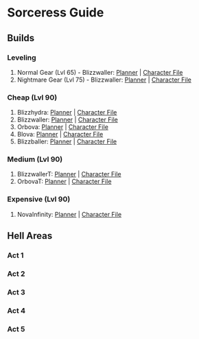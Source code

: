 # Sorceress Guide

## Builds

### Leveling

1) Normal Gear (Lvl 65) - Blizzwaller: [Planner](https://d2.maxroll.gg/d2planner/uf0106jc#1) | [Character File](../characters/BlzWlrN.d2s)
2) Nightmare Gear (Lvl 75) - Blizzwaller: [Planner](https://d2.maxroll.gg/d2planner/uf0106jc#2) | [Character File](../characters/BlzWlrNM.d2s)

### Cheap (Lvl 90)

1) Blizzhydra: [Planner](https://d2.maxroll.gg/d2planner/1a01067n#1) | [Character File](../characters/Blizzhydra.d2s)
2) Blizzwaller: [Planner](https://d2.maxroll.gg/d2planner/1a01067n#2) | [Character File](../characters/Blizzwaller.d2s)
3) Orbova: [Planner](https://d2.maxroll.gg/d2planner/1a01067n#3) | [Character File](../characters/Orbova.d2s)
4) Blova: [Planner](https://d2.maxroll.gg/d2planner/1a01067n#4) | [Character File](../characters/Blova.d2s)
5) Blizzballer: [Planner](https://d2.maxroll.gg/d2planner/1a01067n#5) | [Character File](../characters/Blizzballer.d2s)

### Medium (Lvl 90)

1) BlizzwallerT: [Planner](https://d2.maxroll.gg/d2planner/pn0106np#1) | [Character File](../characters/BlizzwallerT.d2s)
2) OrbovaT: [Planner](https://d2.maxroll.gg/d2planner/pn0106np#2) | [Character File](../characters/OrbovaT.d2s)

### Expensive (Lvl 90)

1) NovaInfinity: [Planner](https://d2.maxroll.gg/d2planner/2q010632) | [Character File](../characters/NovaInfinity.d2s)

## Hell Areas

### Act 1

### Act 2

### Act 3

### Act 4

### Act 5
